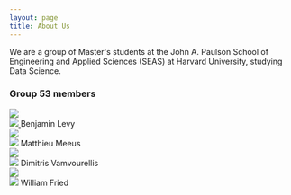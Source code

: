 ```yaml
---
layout: page
title: About Us
---
```


We are a group of Master's students at the John A. Paulson School of Engineering and Applied Sciences (SEAS) at Harvard University, studying Data Science.

### Group 53 members

<div class="row">
    <div class="column">
        <img src="/twitter-polling/assets/img/ben.jpg" class="img-circle">
        <br/>
        <span>
            <a href="https://www.linkedin.com/in/benjaminjslevy/">
                <img src="/twitter-polling/assets/img/linkedin.png" class="icon">
            </a> Benjamin Levy
        </span>
    </div>
    <div class="column">
        <a href="https://www.linkedin.com/in/matthieu-meeus-217316141/">
            <img src="/twitter-polling/assets/img/matthieu.jpg" class="img-circle">
        </a>
        <br/>
        <span>
            <img src="/twitter-polling/assets/img/linkedin.png" class="icon"> Matthieu Meeus
        </span>
    </div>
</div>
<div class="row">
    <div class="column">
        <a href="https://www.linkedin.com/in/dimitrios-vamvourellis/">
            <img src="/twitter-polling/assets/img/dimitris.jpg" class="img-circle">
        </a>   
        <br/>
        <span>
            <img src="/twitter-polling/assets/img/linkedin.png" class="icon"> Dimitris Vamvourellis
        </span>
    </div>
    <div class="column">
        <a href="https://www.linkedin.com/in/will-fried-011529150/">
            <img src="/twitter-polling/assets/img/will.jpg" class="img-circle">
        </a>
        <br/>
        <span>
            <img src="/twitter-polling/assets/img/linkedin.png" class="icon"> William Fried
        </span>
    </div>
</div>
